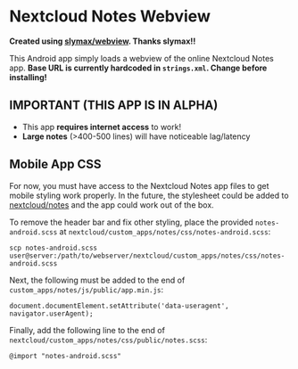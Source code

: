 # Nextcloud Notes Webview

**Created using [slymax/webview](https://github.com/slymax/webview). Thanks slymax!!**

This Android app simply loads a webview of the online Nextcloud Notes app. **Base URL is currently hardcoded in `strings.xml`. Change before installing!**

## IMPORTANT (THIS APP IS IN ALPHA)
* This app **requires internet access** to work!
* **Large notes** (>400-500 lines) will have noticeable lag/latency

## Mobile App CSS
For now, you must have access to the Nextcloud Notes app files to get mobile styling work properly. In the future, the stylesheet could be added to [nextcloud/notes](github.com/nextcloud/notes) and the app could work out of the box.

To remove the header bar and fix other styling, place the provided `notes-android.scss` at `nextcloud/custom_apps/notes/css/notes-android.scss`:

```
scp notes-android.scss user@server:/path/to/webserver/nextcloud/custom_apps/notes/css/notes-android.scss
```

Next, the following must be added to the end of `custom_apps/notes/js/public/app.min.js`:

```
document.documentElement.setAttribute('data-useragent',  navigator.userAgent);
```

Finally, add the following line to the end of `nextcloud/custom_apps/notes/css/public/notes.scss`:

```
@import "notes-android.scss"
```
